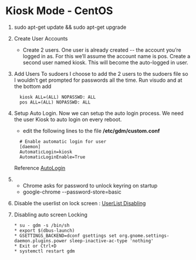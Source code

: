 # Kiosk Mode - CentOS

1. sudo apt-get update && sudo apt-get upgrade
2. Create User Accounts
   * Create 2 users. One user is already created -- the account you’re logged in as. For this we’ll assume the account name is      pos. Create a second user named kiosk. This will become the auto-logged in user.
3. Add Users To sudoers I choose to add the 2 users to the sudoers file so I wouldn’t get prompted for passwords all the time.    Run visudo and at the bottom add
    ~~~
      kiosk ALL=(ALL) NOPASSWD: ALL
      pos ALL=(ALL) NOPASSWD: ALL
4. Setup Auto Login. Now we can setup the auto login process. We need the user Kiosk to auto login on every reboot. 
   * edit the following lines to the file __/etc/gdm/custom.conf__
    ~~~~~ 
      # Enable automatic login for user
      [daemon]
      AutomaticLogin=kiosk
      AutomaticLoginEnable=True 
    ~~~~~    
    Reference [AutoLogin](https://wiki.archlinux.org/index.php/GDM)
    
5. * Chrome asks for password to unlock keyring on startup
   * google-chrome --password-store=basic
6. Disable the userlist on lock screen : [UserList Disabling](https://help.gnome.org/admin/system-admin-guide/stable/login-userlist-disable.html.en)
7. Disabling auto screen Locking
    ~~~~~~
   * su - gdm -s /bin/sh
   * export $(dbus-launch)
   * GSETTINGS_BACKEND=dconf gsettings set org.gnome.settings-daemon.plugins.power sleep-inactive-ac-type 'nothing'
   * Exit or Ctrl+D
   * systemctl restart gdm
